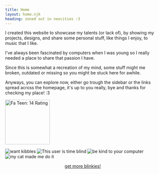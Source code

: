 ```yaml
---
title: Home
layout: home.njk
heading: zoned out in neocities :3
---
```


I created this website to showcase my talents (or lack of), by showing my projects, designs, and share some personal stuff, like things I enjoy, to music that I like.

I've always been fascinated by computers when I was young so I really needed a place to share that passion I have.

Since this is somewhat a recreation of my mind, some stuff might me broken, outdated or missing so you might be stuck here for awhile.

Anyways, you can explore now, either go trough the sidebar or the links spread across the homepage, it's up to you really, bye and thanks for checking my place! :3

<a href="https://www.mabsland.com/Adoption.html"><img style="width:145px;margin:auto;" src="/static/images/web/censor_14b.gif" alt="Fa Teen: 14 Rating"></a>

<div class="flex--wrap">
<img src="/static/blinkies/kittencry.gif" alt="want kibbles">
<img src="/static/blinkies/time_blind.gif" alt="This user is time blind">
<img src="/static/blinkies/computer.gif" alt="be kind to your computer">
<img src="/static/blinkies/tinycats.gif" alt="my cat made me do it">
</div>

<a href="https://blinkies.neocities.org/" style="display:block;text-align:center;">get more blinkies!</a>
